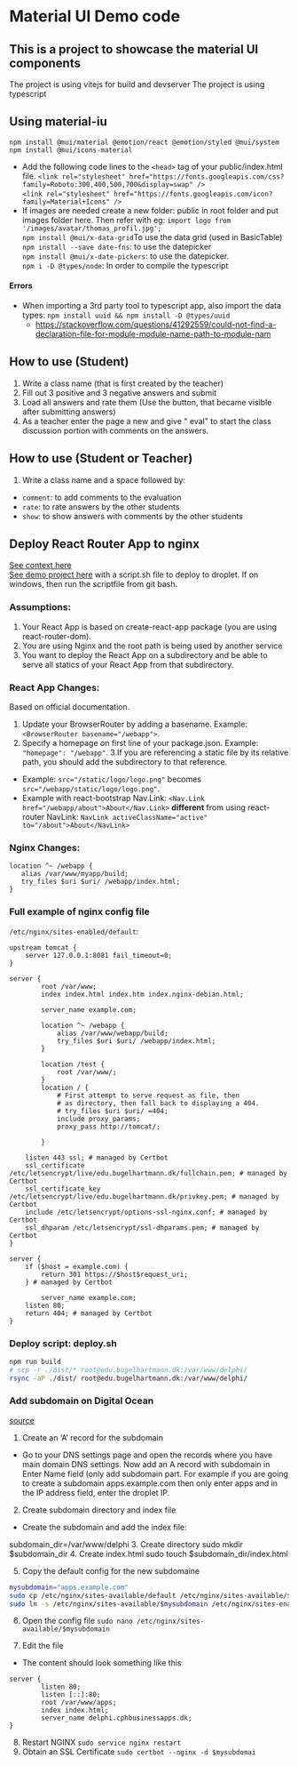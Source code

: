 # Material UI Demo code
## This is a project to showcase the material UI components
The project is using vitejs for build and devserver
The project is using typescript

## Using material-iu
`npm install @mui/material @emotion/react @emotion/styled @mui/system`  
`npm install @mui/icons-material`    
- Add the following code lines to the `<head>` tag of your public/index.html file.
`<link rel="stylesheet" href="https://fonts.googleapis.com/css?family=Roboto:300,400,500,700&display=swap" />`   
`<link rel="stylesheet" href="https://fonts.googleapis.com/icon?family=Material+Icons" />`   
- If images are needed create a new folder: public in root folder and put images folder here. Then refer with eg: `import logo from '/images/avatar/thomas_profil.jpg';`  
`npm install @mui/x-data-grid`To use the data grid (used in BasicTable)   
`npm install --save date-fns`: to use the datepicker  
`npm install @mui/x-date-pickers`: to use the datepicker.  
`npm i -D @types/node`: In order to compile the typescript

#### Errors
- When importing a 3rd party tool to typescript app, also import the data types: `npm install uuid && npm install -D @types/uuid`
  - https://stackoverflow.com/questions/41292559/could-not-find-a-declaration-file-for-module-module-name-path-to-module-nam

## How to use (Student)
1. Write a class name (that is first created by the teacher)
2. Fill out 3 positive and 3 negative answers and submit
3. Load all answers and rate them (Use the button, that became visible after submitting answers)
4. As a teacher enter the page a new and give "<classname> eval" to start the class discussion portion with comments on the answers.

## How to use (Student or Teacher)
1. Write a class name and a space followed by:
  - `comment`: to add comments to the evaluation
  - `rate`: to rate answers by the other students
  - `show`: to show answers with comments by the other students

## Deploy React Router App to nginx
[See context here](https://stackoverflow.com/questions/53207059/react-nginx-routing-to-subdirectory)  
[See demo project here](https://github.com/HartmannDemoCode/react2021fall) with a script.sh file to deploy to droplet. If on windows, then run the scriptfile from git bash.

### Assumptions:

1. Your React App is based on create-react-app package (you are using react-router-dom).
2. You are using Nginx and the root path is being used by another service
3. You want to deploy the React App on a subdirectory and be able to serve all statics of your React App from that subdirectory.

### React App Changes:
Based on official documentation.

1. Update your BrowserRouter by adding a basename. Example: `<BrowserRouter basename="/webapp">`.
2. Specify a homepage on first line of your package.json. Example: `"homepage": "/webapp"`.
3.If you are referencing a static file by its relative path, you should add the subdirectory to that reference. 
  - Example: `src="/static/logo/logo.png"` becomes `src="/webapp/static/logo/logo.png"`.
  - Example with react-bootstrap Nav.Link: `<Nav.Link href="/webapp/about">About</Nav.Link>` **different** from using react-router NavLink: `NavLink activeClassName="active" to="/about">About</NavLink>`

### Nginx Changes:

```
location ^~ /webapp {
   alias /var/www/myapp/build;
   try_files $uri $uri/ /webapp/index.html;
}
```

### Full example of nginx config file
`/etc/nginx/sites-enabled/default`:

```
upstream tomcat {
    server 127.0.0.1:8081 fail_timeout=0;
}

server {
        root /var/www;
        index index.html index.htm index.nginx-debian.html;

        server_name example.com;

        location ^~ /webapp {
            alias /var/www/webapp/build;
            try_files $uri $uri/ /webapp/index.html;
        }

        location /test {
            root /var/www/;
        }
        location / {
            # First attempt to serve request as file, then
            # as directory, then fall back to displaying a 404.
            # try_files $uri $uri/ =404;
            include proxy_params;
            proxy_pass http://tomcat/;

        }

    listen 443 ssl; # managed by Certbot
    ssl_certificate /etc/letsencrypt/live/edu.bugelhartmann.dk/fullchain.pem; # managed by Certbot
    ssl_certificate_key /etc/letsencrypt/live/edu.bugelhartmann.dk/privkey.pem; # managed by Certbot
    include /etc/letsencrypt/options-ssl-nginx.conf; # managed by Certbot
    ssl_dhparam /etc/letsencrypt/ssl-dhparams.pem; # managed by Certbot
}

server {
    if ($host = example.com) {
        return 301 https://$host$request_uri;
    } # managed by Certbot

        server_name example.com;
    listen 80;
    return 404; # managed by Certbot
}
```
### Deploy script: deploy.sh
```sh
npm run build
# scp -r ./dist/* root@edu.bugelhartmann.dk:/var/www/delphi/
rsync -aP ./dist/ root@edu.bugelhartmann.dk:/var/www/delphi/
```

### Add subdomain on Digital Ocean
[source](https://www.datanovia.com/en/lessons/how-to-create-a-subdomain-on-digitalocean/)

1. Create an ‘A’ record for the subdomain
- Go to your DNS settings page and open the records where you have main domain DNS settings.  Now add an A record with subdomain in Enter Name field (only add subdomain part. For example if you are going to create a subdomain apps.example.com then only enter apps and in the IP address field, enter the droplet IP.
2. Create subdomain directory and index file
- Create the subdomain and add the index file:

subdomain_dir=/var/www/delphi
3. Create directory
sudo mkdir $subdomain_dir
4. Create index.html
sudo touch $subdomain_dir/index.html

5. Copy the default config for the new subdomaine
```sh
mysubdomain="apps.example.com"
sudo cp /etc/nginx/sites-available/default /etc/nginx/sites-available/$mysubdomain
sudo ln -s /etc/nginx/sites-available/$mysubdomain /etc/nginx/sites-enabled/$mysubdomain
```
  
6. Open the config file
`sudo nano /etc/nginx/sites-available/$mysubdomain`
  
7. Edit the file
  - The content should look something like this
```
server {
        listen 80;
        listen [::]:80;
        root /var/www/apps;
        index index.html;
        server_name delphi.cphbusinessapps.dk;
}
```
8. Restart NGINX
`sudo service nginx restart`
9. Obtain an SSL Certificate
`sudo certbot --nginx -d $mysubdomai`